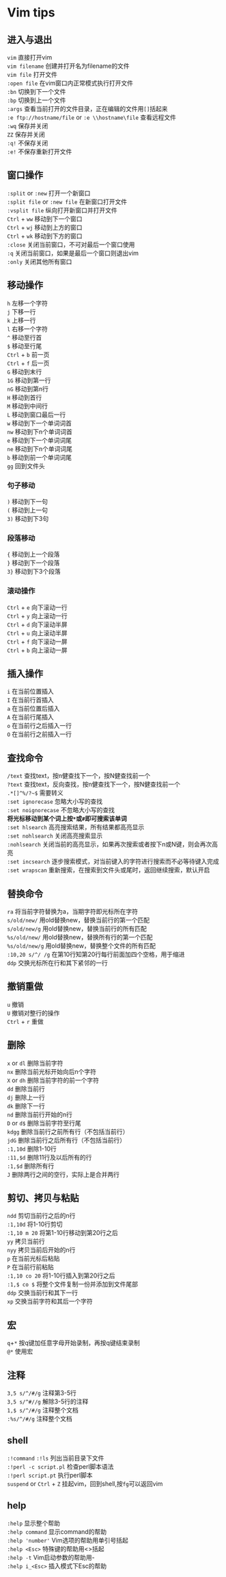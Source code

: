 # Vim tips

## 进入与退出

`vim` 直接打开vim  
`vim filename` 创建并打开名为filename的文件  
`vim file` 打开文件  
`:open file` 在vim窗口内正常模式执行打开文件  
`:bn` 切换到下一个文件  
`:bp` 切换到上一个文件  
`:args` 查看当前打开的文件目录，正在编辑的文件用`[]`括起来  
`:e ftp://hostname/file` or `:e \\hostname\file` 查看远程文件  
`:wq` 保存并关闭  
`ZZ` 保存并关闭  
`:q!` 不保存关闭  
`:e!` 不保存重新打开文件  

## 窗口操作

`:split` or `:new` 打开一个新窗口  
`:split file` or `:new file` 在新窗口打开文件  
`:vsplit file` 纵向打开新窗口并打开文件  
`Ctrl` + `ww` 移动到下一个窗口  
`Ctrl` + `wj` 移动到上方的窗口  
`Ctrl` + `wk` 移动到下方的窗口  
`:close` 关闭当前窗口，不可对最后一个窗口使用  
`:q` 关闭当前窗口，如果是最后一个窗口则退出vim  
`:only` 关闭其他所有窗口  

## 移动操作

`h` 左移一个字符  
`j` 下移一行  
`k` 上移一行  
`l` 右移一个字符  
`^` 移动至行首  
`$` 移动至行尾  
`Ctrl` + `b` 前一页  
`Ctrl` + `f` 后一页  
`G` 移动到末行  
`1G` 移动到第一行  
`nG` 移动到第n行  
`H` 移动到首行  
`M` 移动到中间行  
`L` 移动到窗口最后一行  
`w` 移动到下一个单词词首  
`nw` 移动到下n个单词词首  
`e` 移动到下一个单词词尾  
`ne` 移动到下n个单词词尾  
`b` 移动到前一个单词词尾  
`gg` 回到文件头

### 句子移动

`)` 移动到下一句  
`(` 移动到上一句  
`3)` 移动到下3句  

### 段落移动

`{` 移动到上一个段落  
`}` 移动到下一个段落  
`3}` 移动到下3个段落  

### 滚动操作

`Ctrl` + `e` 向下滚动一行  
`Ctrl` + `y` 向上滚动一行  
`Ctrl` + `d` 向下滚动半屏  
`Ctrl` + `u` 向上滚动半屏  
`Ctrl` + `f` 向下滚动一屏  
`Ctrl` + `b` 向上滚动一屏  

## 插入操作

`i` 在当前位置插入  
`I` 在当前行首插入  
`a` 在当前位置后插入  
`A` 在当前行尾插入  
`o` 在当前行之后插入一行  
`O` 在当前行之前插入一行  

## 查找命令 

`/text` 查找text，按n健查找下一个，按N健查找前一个  
`?text` 查找text，反向查找，按n健查找下一个，按N健查找前一个  
`.*[]^%/?~$` 需要转义  
`:set ignorecase` 忽略大小写的查找  
`:set noignorecase` 不忽略大小写的查找  
__将光标移动到某个词上按`*`或`#`即可搜索该单词__  
`:set hlsearch` 高亮搜索结果，所有结果都高亮显示  
`:set nohlsearch` 关闭高亮搜索显示  
`:nohlsearch` 关闭当前的高亮显示，如果再次搜索或者按下n或N键，则会再次高亮   
`:set incsearch` 逐步搜索模式，对当前键入的字符进行搜索而不必等待键入完成  
`:set wrapscan` 重新搜索，在搜索到文件头或尾时，返回继续搜索，默认开启 

## 替换命令

`ra` 将当前字符替换为a，当期字符即光标所在字符  
`s/old/new/` 用old替换new，替换当前行的第一个匹配  
`s/old/new/g` 用old替换new，替换当前行的所有匹配  
`%s/old/new/` 用old替换new，替换所有行的第一个匹配  
`%s/old/new/g` 用old替换new，替换整个文件的所有匹配  
`:10,20 s/^/ /g` 在第10行知第20行每行前面加四个空格，用于缩进  
`ddp` 交换光标所在行和其下紧邻的一行  

## 撤销重做

`u` 撤销  
`U` 撤销对整行的操作  
`Ctrl` + `r` 重做  

## 删除  

`x` or `dl` 删除当前字符  
`nx` 删除当前光标开始向后n个字符  
`X` or `dh` 删除当前字符的前一个字符  
`dd` 删除当前行  
`dj` 删除上一行  
`dk` 删除下一行  
`nd` 删除当前行开始的n行  
`D` or `d$` 删除当前字符至行尾  
`kdgg` 删除当前行之前所有行（不包括当前行）  
`jdG`  删除当前行之后所有行（不包括当前行）  
`:1,10d` 删除1-10行  
`:11,$d` 删除11行及以后所有的行  
`:1,$d` 删除所有行  
`J` 删除两行之间的空行，实际上是合并两行  

## 剪切、拷贝与粘贴

`ndd` 剪切当前行之后的n行  
`:1,10d` 将1-10行剪切  
`:1,10 m 20` 将第1-10行移动到第20行之后    
`yy` 拷贝当前行  
`nyy` 拷贝当前后开始的n行  
`p` 在当前光标后粘贴  
`P` 在当前行前粘贴  
`:1,10 co 20` 将1-10行插入到第20行之后  
`:1,$ co $` 将整个文件复制一份并添加到文件尾部  
`ddp` 交换当前行和其下一行  
`xp` 交换当前字符和其后一个字符  

## 宏

`q`+`*` 按q键加任意字母开始录制，再按q键结束录制  
`@*` 使用宏  

## 注释 

`3,5 s/^/#/g` 注释第3-5行  
`3,5 s/^#//g` 解除3-5行的注释  
`1,$ s/^/#/g` 注释整个文档  
`:%s/^/#/g` 注释整个文档  

## shell

`:!command`
`:!ls` 列出当前目录下文件  
`:!perl -c script.pl` 检查perl脚本语法  
`:!perl script.pt` 执行perl脚本  
`suspend` or `Ctrl` + `Z`   挂起vim，回到shell,按`fg`可以返回vim  

## help

`:help` 显示整个帮助  
`:help command` 显示command的帮助  
`:help 'number'` Vim选项的帮助用单引号括起  
`:help <Esc>` 特殊键的帮助用<>括起  
`:help -t`  Vim启动参数的帮助用-  
`:help i_<Esc>` 插入模式下Esc的帮助  
